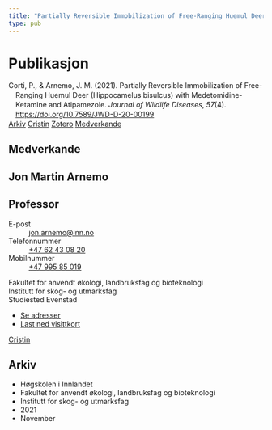 ```yaml
---
title: "Partially Reversible Immobilization of Free-Ranging Huemul Deer (Hippocamelus bisulcus) with Medetomidine-Ketamine and Atipamezole"
type: pub
---
```

<h1>Publikasjon</h1>
<article id="csl-bib-container-HZ6UTIWT" class="csl-bib-container">
  <div class="csl-bib-body" style="line-height: 1.35; padding-left: 1em; text-indent:-1em;">
  <div class="csl-entry">Corti, P., &amp; Arnemo, J. M. (2021). Partially Reversible Immobilization of Free-Ranging Huemul Deer (Hippocamelus bisulcus) with Medetomidine-Ketamine and Atipamezole. <i>Journal of Wildlife Diseases</i>, <i>57</i>(4). <a href="https://doi.org/10.7589/JWD-D-20-00199">https://doi.org/10.7589/JWD-D-20-00199</a></div>
</div>
  <div class="csl-bib-buttons">
    <a href="#taxonomy-article-HZ6UTIWT" class="csl-bib-button">Arkiv</a>
    <a href="https://app.cristin.no/results/show.jsf?id=1955828" alt="Cristin URL" class="csl-bib-button">Cristin</a>
    <a href="http://zotero.org/groups/5022929/items/HZ6UTIWT" alt="Zotero URL" class="csl-bib-button">Zotero</a>
    <a href="#contributors-article-HZ6UTIWT" class="csl-bib-button">Medverkande</a>
  </div>
  <div id="csl-bib-meta-container-HZ6UTIWT"></div>
</article>
<div id="csl-bib-meta-HZ6UTIWT" class="csl-bib-meta">
  <article id="contributors-article-HZ6UTIWT" class="contributors-article">
    <h1>Medverkande</h1>
    <div class="personas">
<div class="vrtx-hinn-person-card">
<div class="photo">
<i class="lar la-user-circle missing-person"></i>
</div>
<div class="info">
<hgroup><h1>Jon Martin Arnemo</h1>
<h2>Professor</h2>
</hgroup><dl>
<dt>E-post</dt>
<dd>
<a href="mailto:jon.arnemo@inn.no">jon.arnemo@inn.no</a>
</dd>
<dt>Telefonnummer</dt>
<dd><a href="tel:+4762430820">
+47 62 43 08 20
</a></dd>
<dt>Mobilnummer</dt>
<dd><a href="tel:+4799585019">
+47 995 85 019
</a></dd>
</dl>
<p>
Fakultet for anvendt økologi, landbruksfag og bioteknologi<br>
Institutt for skog- og utmarksfag<br>
Studiested Evenstad
</p>
<ul class="vrtx-hinn-links">
<li><a href="https://www.inn.no/finn-en-ansatt/jon-arnemo.html#vrtx-hinn-addresses">Se adresser</a></li>
<li><a href="https://www.inn.no/finn-en-ansatt/jon-arnemo.html?vrtx=vcf">Last ned visittkort</a></li>
</ul>
</div>
</div>
<a href="https://app.cristin.no/persons/show.jsf?id=328246" alt="Cristin URL" class="personas-cristin">Cristin</a>
</div>
  </article>
  <article id="taxonomy-article-HZ6UTIWT" class="taxonomy-article">
    <h1>Arkiv</h1>
    <ul>
      <li>Høgskolen i Innlandet</li>
      <li>Fakultet for anvendt økologi, landbruksfag og bioteknologi</li>
      <li>Institutt for skog- og utmarksfag</li>
      <li>2021</li>
      <li>November</li>
    </ul>
  </article>
</div>
